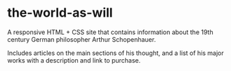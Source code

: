 # the-world-as-will
A responsive HTML + CSS site that contains information about the 19th century German philosopher Arthur Schopenhauer. 

Includes articles on the main sections of his thought, and a list of his major works with a description and link to purchase. 
